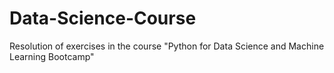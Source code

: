 # Data-Science-Course
Resolution of exercises in the course "Python for Data Science and Machine Learning Bootcamp" 
